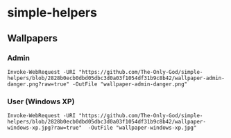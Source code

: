 # simple-helpers

## Wallpapers

### Admin
```
Invoke-WebRequest -URI "https://github.com/The-Only-God/simple-helpers/blob/2828b0ecb0dbd05dbc3d0a03f1054df31b9c8b42/wallpaper-admin-danger.png?raw=true" -OutFile "wallpaper-admin-danger.png"
```


### User (Windows XP)
```
Invoke-WebRequest -URI "https://github.com/The-Only-God/simple-helpers/blob/2828b0ecb0dbd05dbc3d0a03f1054df31b9c8b42/wallpaper-windows-xp.jpg?raw=true"  -OutFile "wallpaper-windows-xp.jpg"
```
